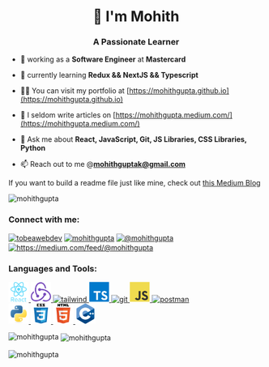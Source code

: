 <h1 align="center">👋 I'm Mohith</h1>
<h3 align="center">A Passionate Learner</h3>

- 🔭 working as a **Software Engineer** at **Mastercard**

- 🌱 currently learning **Redux && NextJS && Typescript**

- 👨‍💻 You can visit my portfolio at [https://mohithgupta.github.io](https://mohithgupta.github.io)

- 📝 I seldom write articles on [https://mohithgupta.medium.com/](https://mohithgupta.medium.com/)

- 💬 Ask me about **React, JavaScript, Git, JS Libraries, CSS Libraries, Python**

- 📫 Reach out to me @**mohithguptak@gmail.com**

<p> If you want to build a readme file just like mine, check out <a href="https://javascript.plainenglish.io/the-best-readme-generators-for-your-github-profile-ea4f50559d87" target="_blank" rel="noreferrer">this Medium Blog</a> </p>

<p align="left"> <img src="https://komarev.com/ghpvc/?username=mohithgupta&label=Profile%20views&color=0e75b6&style=flat" alt="mohithgupta" /> </p>

<h3 align="left">Connect with me:</h3>
<p align="left">
<a href="https://twitter.com/tobeawebdev" target="blank"><img align="center" src="https://raw.githubusercontent.com/rahuldkjain/github-profile-readme-generator/master/src/images/icons/Social/twitter.svg" alt="tobeawebdev" height="30" width="40" /></a>
<a href="https://linkedin.com/in/mohithgupta" target="blank"><img align="center" src="https://raw.githubusercontent.com/rahuldkjain/github-profile-readme-generator/master/src/images/icons/Social/linked-in-alt.svg" alt="mohithgupta" height="30" width="40" /></a>
<a href="https://medium.com/@mohithgupta" target="blank"><img align="center" src="https://raw.githubusercontent.com/rahuldkjain/github-profile-readme-generator/master/src/images/icons/Social/medium.svg" alt="@mohithgupta" height="30" width="40" /></a>
<a href="/https://medium.com/feed/@mohithgupta" target="blank"><img align="center" src="https://raw.githubusercontent.com/rahuldkjain/github-profile-readme-generator/master/src/images/icons/Social/rss.svg" alt="https://medium.com/feed/@mohithgupta" height="30" width="40" /></a>
</p>

<h3 align="left">Languages and Tools:</h3>
<p align="left"> <a href="https://reactjs.org/" target="_blank" rel="noreferrer"> <img src="https://raw.githubusercontent.com/devicons/devicon/master/icons/react/react-original-wordmark.svg" alt="react" width="40" height="40"/> </a> <a href="https://redux.js.org" target="_blank" rel="noreferrer"> <img src="https://raw.githubusercontent.com/devicons/devicon/master/icons/redux/redux-original.svg" alt="redux" width="40" height="40"/> </a> <a href="https://tailwindcss.com/" target="_blank" rel="noreferrer"> <img src="https://www.vectorlogo.zone/logos/tailwindcss/tailwindcss-icon.svg" alt="tailwind" width="40" height="40"/> </a> <a href="https://www.typescriptlang.org/" target="_blank" rel="noreferrer"> <img src="https://raw.githubusercontent.com/devicons/devicon/master/icons/typescript/typescript-original.svg" alt="typescript" width="40" height="40"/> </a> <a href="https://git-scm.com/" target="_blank" rel="noreferrer"> <img src="https://www.vectorlogo.zone/logos/git-scm/git-scm-icon.svg" alt="git" width="40" height="40"/> </a>  <a href="https://developer.mozilla.org/en-US/docs/Web/JavaScript" target="_blank" rel="noreferrer"> <img src="https://raw.githubusercontent.com/devicons/devicon/master/icons/javascript/javascript-original.svg" alt="javascript" width="40" height="40"/> </a> <a href="https://postman.com" target="_blank" rel="noreferrer"> <img src="https://www.vectorlogo.zone/logos/getpostman/getpostman-icon.svg" alt="postman" width="40" height="40"/> </a> <br> <a href="https://www.python.org" target="_blank" rel="noreferrer"> <img src="https://raw.githubusercontent.com/devicons/devicon/master/icons/python/python-original.svg" alt="python" width="40" height="40"/> </a> <a href="https://www.w3schools.com/css/" target="_blank" rel="noreferrer"> <img src="https://raw.githubusercontent.com/devicons/devicon/master/icons/css3/css3-original-wordmark.svg" alt="css3" width="40" height="40"/> </a><a href="https://www.w3.org/html/" target="_blank" rel="noreferrer"> <img src="https://raw.githubusercontent.com/devicons/devicon/master/icons/html5/html5-original-wordmark.svg" alt="html5" width="40" height="40"/> </a>  <a href="https://www.w3schools.com/cpp/" target="_blank" rel="noreferrer"> <img src="https://raw.githubusercontent.com/devicons/devicon/master/icons/cplusplus/cplusplus-original.svg" alt="cplusplus" width="40" height="40"/> </a> </p>

<p><img align="left" src="https://github-readme-stats.vercel.app/api/top-langs?username=mohithgupta&show_icons=true&locale=en&layout=compact" alt="mohithgupta" /></p>

<p>&nbsp;<img align="center" src="https://github-readme-stats.vercel.app/api?username=mohithgupta&show_icons=true&locale=en" alt="mohithgupta" /></p>

<p><img align="center" src="https://github-readme-streak-stats.herokuapp.com/?user=mohithgupta&" alt="mohithgupta" /></p>

